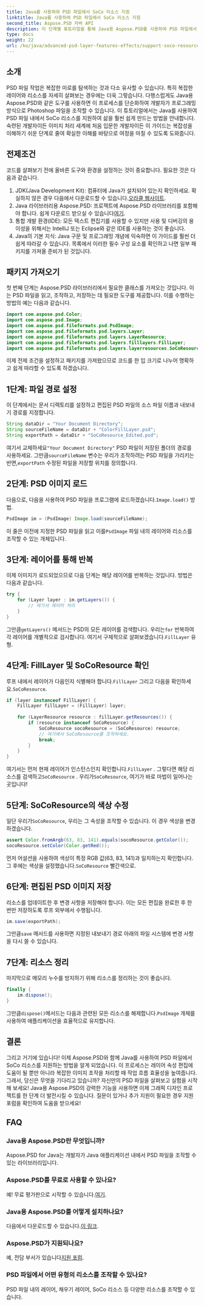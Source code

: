 ```yaml
---
title: Java를 사용하여 PSD 파일에서 SoCo 리소스 지원
linktitle: Java를 사용하여 PSD 파일에서 SoCo 리소스 지원
second_title: Aspose.PSD 자바 API
description: 이 단계별 튜토리얼을 통해 Java용 Aspose.PSD를 사용하여 PSD 파일에서 SoCo 리소스를 조작하는 방법을 알아보세요.
type: docs
weight: 22
url: /ko/java/advanced-psd-layer-features-effects/support-soco-resource-psd-files/
---
```

## 소개
PSD 파일 작업은 복잡한 미로를 탐색하는 것과 다소 유사할 수 있습니다. 특히 복잡한 레이어와 리소스를 자세히 살펴보는 경우에는 더욱 그렇습니다. 다행스럽게도 Java용 Aspose.PSD와 같은 도구를 사용하면 이 프로세스를 단순화하여 개발자가 프로그래밍 방식으로 Photoshop 파일을 조작할 수 있습니다. 이 튜토리얼에서는 Java를 사용하여 PSD 파일 내에서 SoCo 리소스를 지원하여 삶을 훨씬 쉽게 만드는 방법을 안내합니다. 
숙련된 개발자이든 이미지 처리 세계에 처음 입문한 개발자이든 이 가이드는 복잡성을 이해하기 쉬운 단계로 줄여 확실한 이해를 바탕으로 여정을 마칠 수 있도록 도와줍니다.
## 전제조건
코드를 살펴보기 전에 올바른 도구와 환경을 설정하는 것이 중요합니다. 필요한 것은 다음과 같습니다.
1.  JDK(Java Development Kit): 컴퓨터에 Java가 설치되어 있는지 확인하세요. 확실하지 않은 경우 다음에서 다운로드할 수 있습니다.[오라클 웹사이트](https://www.oracle.com/java/technologies/javase-jdk11-downloads.html).
2. Java 라이브러리용 Aspose.PSD: 프로젝트에 Aspose.PSD 라이브러리를 포함해야 합니다. 쉽게 다운로드 받으실 수 있습니다[여기](https://releases.aspose.com/psd/java/).
3. 통합 개발 환경(IDE): 모든 텍스트 편집기를 사용할 수 있지만 사용 및 디버깅의 용이성을 위해서는 IntelliJ 또는 Eclipse와 같은 IDE를 사용하는 것이 좋습니다.
4. Java의 기본 지식: Java 구문 및 프로그래밍 개념에 익숙하면 이 가이드를 훨씬 더 쉽게 따라갈 수 있습니다.
목록에서 이러한 필수 구성 요소를 확인하고 나면 일부 패키지를 가져올 준비가 된 것입니다.
## 패키지 가져오기
첫 번째 단계는 Aspose.PSD 라이브러리에서 필요한 클래스를 가져오는 것입니다. 이는 PSD 파일을 읽고, 조작하고, 저장하는 데 필요한 도구를 제공합니다. 이를 수행하는 방법의 예는 다음과 같습니다.
```java
import com.aspose.psd.Color;
import com.aspose.psd.Image;
import com.aspose.psd.fileformats.psd.PsdImage;
import com.aspose.psd.fileformats.psd.layers.Layer;
import com.aspose.psd.fileformats.psd.layers.LayerResource;
import com.aspose.psd.fileformats.psd.layers.filllayers.FillLayer;
import com.aspose.psd.fileformats.psd.layers.layerresources.SoCoResource;
```
이제 전제 조건을 설정하고 패키지를 가져왔으므로 코드를 한 입 크기로 나누어 명확하고 쉽게 따라할 수 있도록 하겠습니다.
## 1단계: 파일 경로 설정
이 단계에서는 문서 디렉토리를 설정하고 편집된 PSD 파일의 소스 파일 이름과 내보내기 경로를 지정합니다.
```java
String dataDir = "Your Document Directory";
String sourceFileName = dataDir + "ColorFillLayer.psd";
String exportPath = dataDir + "SoCoResource_Edited.psd";
```
 
 여기서 교체하세요`"Your Document Directory"` PSD 파일이 저장된 폴더의 경로를 사용하세요. 그만큼`sourceFileName` 변수는 우리가 조작하려는 PSD 파일을 가리키는 반면,`exportPath` 수정된 파일을 저장할 위치를 정의합니다.
## 2단계: PSD 이미지 로드
 다음으로, 다음을 사용하여 PSD 파일을 프로그램에 로드하겠습니다.`Image.load()` 방법.
```java
PsdImage im = (PsdImage) Image.load(sourceFileName);
```
 
 이 줄은 이전에 지정한 PSD 파일을 읽고 이를`PsdImage` 파일 내의 레이어와 리소스를 조작할 수 있는 개체입니다.
## 3단계: 레이어를 통해 반복
이제 이미지가 로드되었으므로 다음 단계는 해당 레이어를 반복하는 것입니다. 방법은 다음과 같습니다.
```java
try {
    for (Layer layer : im.getLayers()) {
        // 여기서 레이어 처리
    }
}
```
 
 그만큼`getLayers()` 메서드는 PSD의 모든 레이어를 검색합니다. 우리는`for` 반복하여 각 레이어를 개별적으로 검사합니다. 여기서 구체적으로 살펴보겠습니다.`FillLayer` 유형.
## 4단계: FillLayer 및 SoCoResource 확인
루프 내에서 레이어가 다음인지 식별해야 합니다.`FillLayer` 그리고 다음을 확인하세요.`SoCoResource`.
```java
if (layer instanceof FillLayer) {
    FillLayer fillLayer = (FillLayer) layer;
    
    for (LayerResource resource : fillLayer.getResources()) {
        if (resource instanceof SoCoResource) {
            SoCoResource socoResource = (SoCoResource) resource;
            // 여기에서 SoCoResource를 조작하세요.
            break;
        }
    }
}
```
 
 여기서는 먼저 현재 레이어가 인스턴스인지 확인합니다.`FillLayer` . 그렇다면 해당 리소스를 검색하고`SoCoResource` . 우리가`SoCoResource`, 여기가 바로 마법이 일어나는 곳입니다!
## 5단계: SoCoResource의 색상 수정
 일단 우리가`SoCoResource`, 우리는 그 속성을 조작할 수 있습니다. 이 경우 색상을 변경하겠습니다.
```java
assert Color.fromArgb(63, 83, 141).equals(socoResource.getColor());
socoResource.setColor(Color.getRed());
```
 
 먼저 어설션을 사용하여 색상이 특정 RGB 값(63, 83, 141)과 일치하는지 확인합니다. 그 후에는 색상을 설정했습니다.`SoCoResource` 빨간색으로.
## 6단계: 편집된 PSD 이미지 저장
리소스를 업데이트한 후 변경 사항을 저장해야 합니다. 이는 모든 편집을 완료한 후 한 번만 저장하도록 루프 외부에서 수행됩니다.
```java
im.save(exportPath);
```
 
 그만큼`save` 메서드를 사용하면 지정된 내보내기 경로 아래의 파일 시스템에 변경 사항을 다시 쓸 수 있습니다.
## 7단계: 리소스 정리
마지막으로 메모리 누수를 방지하기 위해 리소스를 정리하는 것이 좋습니다.
```java
finally {
    im.dispose();
}
```
 
 그만큼`dispose()`메서드는 다음과 관련된 모든 리소스를 해제합니다.`PsdImage` 개체를 사용하여 애플리케이션을 효율적으로 유지합니다.
## 결론
그리고 거기에 있습니다! 이제 Aspose.PSD와 함께 Java를 사용하여 PSD 파일에서 SoCo 리소스를 지원하는 방법을 알게 되었습니다. 이 프로세스는 레이어 속성 편집에 도움이 될 뿐만 아니라 복잡한 이미지 조작을 처리할 때 작업 흐름 효율성을 높여줍니다. 그래서, 당신은 무엇을 기다리고 있습니까? 자신만의 PSD 파일을 살펴보고 실험을 시작해 보세요! 
Java용 Aspose.PSD의 강력한 기능을 사용하면 이제 그래픽 디자인 프로젝트를 한 단계 더 발전시킬 수 있습니다. 질문이 있거나 추가 지원이 필요한 경우 지원 포럼을 확인하여 도움을 받으세요!
## FAQ
### Java용 Aspose.PSD란 무엇입니까?
Aspose.PSD for Java는 개발자가 Java 애플리케이션 내에서 PSD 파일을 조작할 수 있는 라이브러리입니다.
### Aspose.PSD를 무료로 사용할 수 있나요?
 예! 무료 평가판으로 시작할 수 있습니다.[여기](https://releases.aspose.com/).
### Java용 Aspose.PSD를 어떻게 설치하나요?
 다음에서 다운로드할 수 있습니다.[이 링크](https://releases.aspose.com/psd/java/).
### Aspose.PSD가 지원되나요?
 예, 전담 부서가 있습니다[지원 포럼](https://forum.aspose.com/c/psd/34).
### PSD 파일에서 어떤 유형의 리소스를 조작할 수 있나요?
PSD 파일 내의 레이어, 채우기 레이어, SoCo 리소스 등 다양한 리소스를 조작할 수 있습니다.